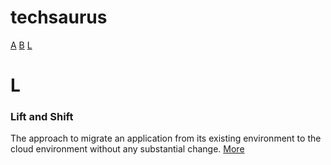 # techsaurus

[A](#A)  [B](#B) [L](#L)


# L
### Lift and Shift
The approach to migrate an application from its existing environment to the cloud environment without any substantial change. <a href="https://cloud.netapp.com/blog/what-is-a-lift-and-shift-cloud-migration" target="blank">More</a>
